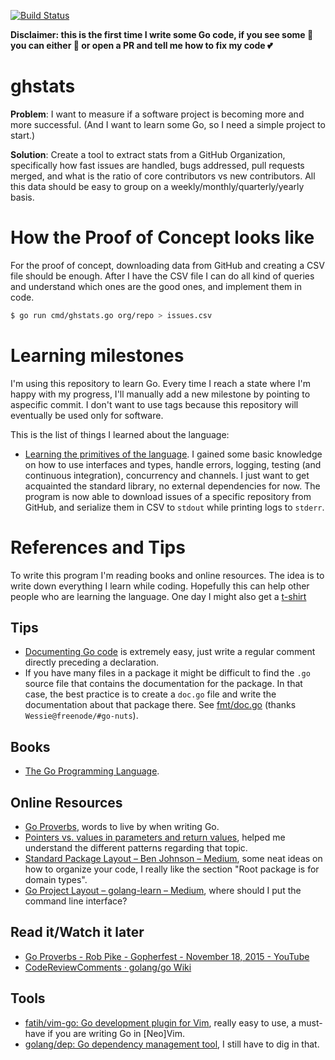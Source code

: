 [![Build Status](https://travis-ci.org/vrde/ghstats.svg?branch=master)](https://travis-ci.org/vrde/ghstats)

**Disclaimer: this is the first time I write some Go code, if you see some :poop: you can either :see_no_evil: or open a PR and tell me how to fix my code :two_hearts:**

# ghstats
**Problem**: I want to measure if a software project is becoming more and more successful. (And I want to learn some Go, so I need a simple project to start.)

**Solution**: Create a tool to extract stats from a GitHub Organization, specifically how fast issues are handled, bugs addressed, pull requests merged, and what is the ratio of core contributors vs new contributors. All this data should be easy to group on a weekly/monthly/quarterly/yearly basis.

# How the Proof of Concept looks like
For the proof of concept, downloading data from GitHub and creating a CSV file should be enough. After I have the CSV file I can do all kind of queries and understand which ones are the good ones, and implement them in code.

```bash
$ go run cmd/ghstats.go org/repo > issues.csv
```

# Learning milestones
I'm using this repository to learn Go. Every time I reach a state where I'm happy with my progress, I'll manually add a new milestone by pointing to aspecific commit. I don't want to use tags because this repository will eventually be used only for software.

This is the list of things I learned about the language:
- [Learning the primitives of the language](https://github.com/vrde/ghstats/tree/af4b9b19e1e1a447f017529dd240e0529a77785d). I gained some basic knowledge on how to use interfaces and types, handle errors, logging, testing (and continuous integration), concurrency and channels. I just want to get acquainted the standard library, no external dependencies for now. The program is now able to download issues of a specific repository from GitHub, and serialize them in CSV to `stdout` while printing logs to `stderr`.

# References and Tips
To write this program I'm reading books and online resources. The idea is to write down everything I learn while coding. Hopefully this can help other people who are learning the language. One day I might also get a [t-shirt](https://medium.com/@ashleymcnamara/gophercon-2018-b9a97387b954)

## Tips
- [Documenting Go code](https://blog.golang.org/godoc-documenting-go-code) is extremely easy, just write a regular comment directly preceding a declaration.
- If you have many files in a package it might be difficult to find the `.go` source file that contains the documentation for the package. In that case, the best practice is to create a `doc.go` file and write the documentation about that package there. See [fmt/doc.go](https://golang.org/src/fmt/doc.go) (thanks `Wessie@freenode/#go-nuts`).

## Books
- [The Go Programming Language](https://www.gopl.io/).

## Online Resources
- [Go Proverbs](https://go-proverbs.github.io/), words to live by when writing Go.
- [Pointers vs. values in parameters and return values](https://stackoverflow.com/questions/23542989/pointers-vs-values-in-parameters-and-return-values), helped me understand the different patterns regarding that topic.
- [Standard Package Layout – Ben Johnson – Medium](https://medium.com/@benbjohnson/standard-package-layout-7cdbc8391fc1), some neat ideas on how to organize your code, I really like the section "Root package is for domain types".
- [Go Project Layout – golang-learn – Medium](https://medium.com/golang-learn/go-project-layout-e5213cdcfaa2), where should I put the command line interface?

## Read it/Watch it later
- [Go Proverbs - Rob Pike - Gopherfest - November 18, 2015 - YouTube](https://www.youtube.com/watch?v=PAAkCSZUG1c&t=7m36s)
- [CodeReviewComments · golang/go Wiki](https://github.com/golang/go/wiki/CodeReviewComments)

## Tools
- [fatih/vim-go: Go development plugin for Vim](https://github.com/fatih/vim-go), really easy to use, a must-have if you are writing Go in [Neo]Vim.
- [golang/dep: Go dependency management tool](https://github.com/golang/dep), I still have to dig in that.
